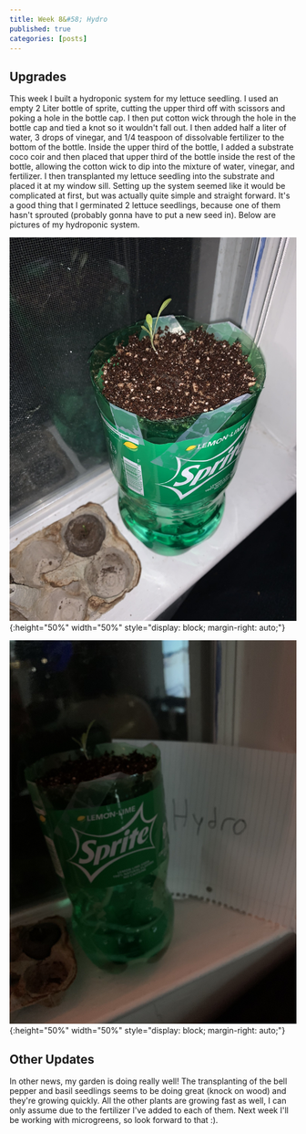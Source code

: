 ```yaml
---
title: Week 8&#58; Hydro
published: true
categories: [posts]
---
```


## [](#header-1)Upgrades
This week I built a hydroponic system for my lettuce seedling. I used an empty 2 Liter bottle of sprite, cutting the upper third off with scissors and poking a hole in the bottle cap. I then put cotton wick through the hole in the bottle cap and tied a knot so it wouldn't fall out. I then added half a liter of water, 3 drops of vinegar, and 1/4 teaspoon of dissolvable fertilizer to the bottom of the bottle. Inside the upper third of the bottle, I added a substrate coco coir and then placed that upper third of the bottle inside the rest of the bottle, allowing the cotton wick to dip into the mixture of water, vinegar, and fertilizer. I then transplanted my lettuce seedling into the substrate and placed it at my window sill. Setting up the system seemed like it would be complicated at first, but was actually quite simple and straight forward. It's a good thing that I germinated 2 lettuce seedlings, because one of them hasn't sprouted (probably gonna have to put a new seed in). Below are pictures of my hydroponic system.

![](/assets/2020-10-25-Week-8/1.jpg){:height="50%" width="50%" style="display: block;  margin-right: auto;"}

![](/assets/2020-10-25-Week-8/2.jpg){:height="50%" width="50%" style="display: block;  margin-right: auto;"}

## [](#header-2)Other Updates
In other news, my garden is doing really well! The transplanting of the bell pepper and basil seedlings seems to be doing great (knock on wood) and they're growing quickly. All the other plants are growing fast as well, I can only assume due to the fertilizer I've added to each of them. Next week I'll be working with microgreens, so look forward to that :).

